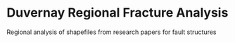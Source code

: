 # Duvernay Regional Fracture Analysis
 Regional analysis of shapefiles from research papers for fault structures
